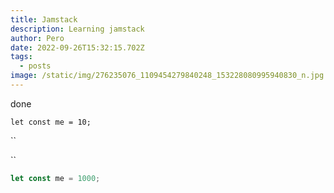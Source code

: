 ```yaml
---
title: Jamstack
description: Learning jamstack
author: Pero
date: 2022-09-26T15:32:15.702Z
tags:
  - posts
image: /static/img/276235076_1109454279840248_153228080995940830_n.jpg
---
```

done

`let const me = 10;`

``

``

```javascript
let const me = 1000;
```